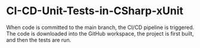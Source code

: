 # CI-CD-Unit-Tests-in-CSharp-xUnit

When code is committed to the main branch, the CI/CD pipeline is triggered. The code is downloaded into the GitHub workspace, the project is first built, and then the tests are run.
